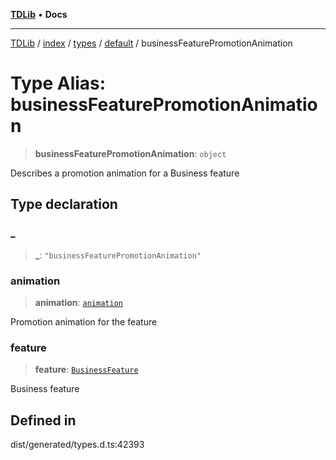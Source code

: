 [**TDLib**](../../../../../../README.md) • **Docs**

***

[TDLib](../../../../../../modules.md) / [index](../../../../../README.md) / [types](../../../README.md) / [default](../README.md) / businessFeaturePromotionAnimation

# Type Alias: businessFeaturePromotionAnimation

> **businessFeaturePromotionAnimation**: `object`

Describes a promotion animation for a Business feature

## Type declaration

### \_

> **\_**: `"businessFeaturePromotionAnimation"`

### animation

> **animation**: [`animation`](animation-1.md)

Promotion animation for the feature

### feature

> **feature**: [`BusinessFeature`](BusinessFeature.md)

Business feature

## Defined in

dist/generated/types.d.ts:42393
